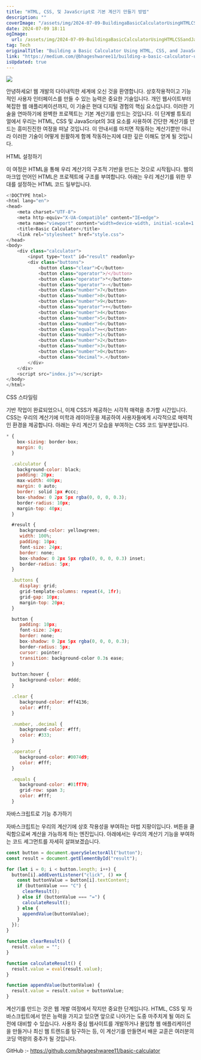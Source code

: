 ```yaml
---
title: "HTML, CSS, 및 JavaScript로 기본 계산기 만들기 방법"
description: ""
coverImage: "/assets/img/2024-07-09-BuildingaBasicCalculatorUsingHTMLCSSandJavaScript_0.png"
date: 2024-07-09 18:11
ogImage:
  url: /assets/img/2024-07-09-BuildingaBasicCalculatorUsingHTMLCSSandJavaScript_0.png
tag: Tech
originalTitle: "Building a Basic Calculator Using HTML, CSS, and JavaScript"
link: "https://medium.com/@bhageshwaree11/building-a-basic-calculator-using-html-css-and-javascript-346ac49a7f58"
isUpdated: true
---
```


<img src="/assets/img/2024-07-09-BuildingaBasicCalculatorUsingHTMLCSSandJavaScript_0.png" />

안녕하세요! 웹 개발의 다이내믹한 세계에 오신 것을 환영합니다. 상호작용적이고 기능적인 사용자 인터페이스를 만들 수 있는 능력은 중요한 기술입니다. 개인 웹사이트부터 복잡한 웹 애플리케이션까지, 이 기술은 현대 디지털 경험의 핵심 요소입니다. 이러한 기술을 연마하기에 완벽한 프로젝트는 기본 계산기를 만드는 것입니다. 이 단계별 튜토리얼에서 우리는 HTML, CSS 및 JavaScript의 3대 요소를 사용하여 간단한 계산기를 만드는 흥미진진한 여정을 떠날 것입니다. 이 안내서를 마치면 작동하는 계산기뿐만 아니라 이러한 기술이 어떻게 원활하게 함께 작동하는지에 대한 깊은 이해도 얻게 될 것입니다.

HTML 설정하기

이 여정은 HTML을 통해 우리 계산기의 구조적 기반을 만드는 것으로 시작됩니다. 웹의 마크업 언어인 HTML은 프로젝트에 구조를 부여합니다. 아래는 우리 계산기를 위한 무대를 설정하는 HTML 코드 일부입니다.

<!-- seedividend - 사각형 -->

<ins class="adsbygoogle"
     style="display:block"
     data-ad-client="ca-pub-4877378276818686"
     data-ad-slot="1898504329"
     data-ad-format="auto"
     data-full-width-responsive="true"></ins>

<script>
     (adsbygoogle = window.adsbygoogle || []).push({});
</script>

```js
<!DOCTYPE html>
<html lang="en">
<head>
    <meta charset="UTF-8">
    <meta http-equiv="X-UA-Compatible" content="IE=edge">
    <meta name="viewport" content="width=device-width, initial-scale=1.0">
    <title>Basic Calculator</title>
    <link rel="stylesheet" href="style.css">
</head>
<body>
    <div class="calculator">
        <input type="text" id="result" readonly>
        <div class="buttons">
            <button class="clear">C</button>
            <button class="operator">/</button>
            <button class="operator">*</button>
            <button class="operator">-</button>
            <button class="number">7</button>
            <button class="number">8</button>
            <button class="number">9</button>
            <button class="operator">+</button>
            <button class="number">4</button>
            <button class="number">5</button>
            <button class="number">6</button>
            <button class="equals">=</button>
            <button class="number">1</button>
            <button class="number">2</button>
            <button class="number">3</button>
            <button class="number">0</button>
            <button class="decimal">.</button>
        </div>
    </div>
    <script src="index.js"></script>
</body>
</html>
```

CSS 스타일링

기반 작업이 완료되었으니, 이제 CSS가 제공하는 시각적 매력을 추가할 시간입니다. CSS는 우리의 계산기에 미학과 레이아웃을 제공하여 사용자들에게 시각적으로 매력적인 환경을 제공합니다. 아래는 우리 계산기 모습을 부여하는 CSS 코드 일부분입니다.

```js
* {
    box-sizing: border-box;
    margin: 0;
  }

  .calculator {
    background-color: black;
    padding: 20px;
    max-width: 400px;
    margin: 0 auto;
    border: solid 1px #ccc;
    box-shadow: 0 2px 5px rgba(0, 0, 0, 0.3);
    border-radius: 10px;
    margin-top: 40px;
  }

  #result {
     background-color: yellowgreen;
     width: 100%;
     padding: 10px;
     font-size: 24px;
     border: none;
     box-shadow: 0 2px 5px rgba(0, 0, 0, 0.3) inset;
     border-radius: 5px;
  }

  .buttons {
     display: grid;
     grid-template-columns: repeat(4, 1fr);
     grid-gap: 10px;
     margin-top: 20px;
  }

  button {
     padding: 10px;
     font-size: 24px;
     border: none;
     box-shadow: 0 2px 5px rgba(0, 0, 0, 0.3);
     border-radius: 5px;
     cursor: pointer;
     transition: background-color 0.3s ease;
  }

  button:hover {
     background-color: #ddd;
  }

  .clear {
     background-color: #ff4136;
     color: #fff;
  }

  .number, .decimal {
     background-color: #fff;
     color: #333;
  }

  .operator {
     background-color: #0074d9;
     color: #fff;
  }

  .equals {
     background-color: #01ff70;
     grid-row: span 3;
     color: #fff;
  }
```

<!-- seedividend - 사각형 -->

<ins class="adsbygoogle"
     style="display:block"
     data-ad-client="ca-pub-4877378276818686"
     data-ad-slot="1898504329"
     data-ad-format="auto"
     data-full-width-responsive="true"></ins>

<script>
     (adsbygoogle = window.adsbygoogle || []).push({});
</script>

자바스크립트로 기능 추가하기

자바스크립트는 우리의 계산기에 상호 작용성을 부여하는 마법 지팡이입니다. 버튼을 클릭함으로써 계산을 가능하게 하는 엔진입니다. 아래에서는 우리의 계산기 기능을 부여하는 코드 세그먼트를 자세히 살펴보겠습니다.

```js
const button = document.querySelectorAll("button");
const result = document.getElementById("result");

for (let i = 0; i < button.length; i++) {
  button[i].addEventListener("click", () => {
    const buttonValue = button[i].textContent;
    if (buttonValue === "C") {
      clearResult();
    } else if (buttonValue === "=") {
      calculateResult();
    } else {
      appendValue(buttonValue);
    }
  });
}

function clearResult() {
  result.value = "";
}

function calculateResult() {
  result.value = eval(result.value);
}

function appendValue(buttonValue) {
  result.value = result.value + buttonValue;
}
```

계산기를 만드는 것은 웹 개발 여정에서 작지만 중요한 단계입니다. HTML, CSS 및 자바스크립트에서 얻은 능력을 가지고 있으면 앞으로 나아가는 도중 마주치게 될 여러 도전에 대비할 수 있습니다. 사용자 중심 웹사이트를 개발하거나 몰입형 웹 애플리케이션을 만들거나 최신 웹 트렌드를 탐구하는 등, 이 계산기를 만들면서 배운 교훈은 여러분의 코딩 역량의 중추가 될 것입니다.

<!-- seedividend - 사각형 -->

<ins class="adsbygoogle"
     style="display:block"
     data-ad-client="ca-pub-4877378276818686"
     data-ad-slot="1898504329"
     data-ad-format="auto"
     data-full-width-responsive="true"></ins>

<script>
     (adsbygoogle = window.adsbygoogle || []).push({});
</script>

GitHub :- https://github.com/bhageshwaree11/basic-calculator
